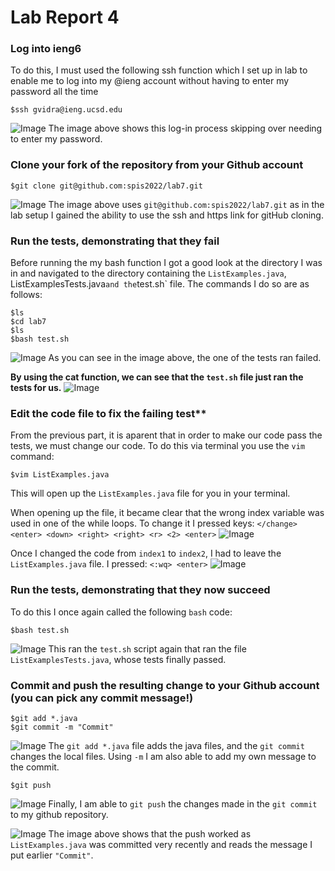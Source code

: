 # Lab Report 4

### Log into ieng6
To do this, I must used the following ssh function which I set up in lab to enable me to log into my @ieng account without having to enter my password all the time
```
$ssh gvidra@ieng.ucsd.edu
```
![Image](sshLogin.png)
The image above shows this log-in process skipping over needing to enter my password.

### Clone your fork of the repository from your Github account
```
$git clone git@github.com:spis2022/lab7.git
```
![Image](lab4-1.png)
The image above uses `git@github.com:spis2022/lab7.git` as in the lab setup I gained the ability to use the ssh and https link for gitHub cloning.

### Run the tests, demonstrating that they fail
Before running the my bash function I  got a good look at the directory I was in and navigated to the directory containing the `ListExamples.java`, ListExamplesTests.java` and the `test.sh` file. The commands I do so are as follows:
```
$ls
$cd lab7 
$ls
$bash test.sh
```
![Image](lab4-2.png)
As you can see in the image above, the one of the tests ran failed.

**By using the cat function, we can see that the `test.sh` file just ran the tests for us.**
![Image](lab4-3.png)


### Edit the code file to fix the failing test**
From the previous part, it is aparent that in order to make our code pass the tests, we must change our code. To do this via terminal you use the `vim` command:
```
$vim ListExamples.java
```
This will open up the `ListExamples.java` file for you in your terminal.

When opening up the file, it became clear that the wrong index variable was used in one of the while loops. 
  To change it I pressed keys: `</change> <enter> <down> <right> <right> <r> <2> <enter>`
![Image](lab4-4.png)
  
Once I changed the code from `index1` to `index2`, I had to leave the `ListExamples.java` file. 
  I pressed: `<:wq> <enter>`
![Image](lab4-5.png) 

### Run the tests, demonstrating that they now succeed
To do this I once again called the following `bash` code:
```
$bash test.sh
```
![Image](lab4-6.png) 
This ran the `test.sh` script again that ran the file `ListExamplesTests.java`, whose tests finally passed.

### Commit and push the resulting change to your Github account (you can pick any commit message!)
```
$git add *.java
$git commit -m "Commit"
```
![Image](lab4-7.png) 
The `git add *.java` file adds the java files, and the `git commit` changes the local files. Using `-m` I am also able to add my own message to the commit.

```
$git push
```
![Image](lab4-8.png) 
Finally, I am able to `git push` the changes made in the `git commit` to my github repository.

![Image](lab4-9.png) 
The image above shows that the push worked as `ListExamples.java` was committed very recently and reads the message I put earlier `"Commit"`.


